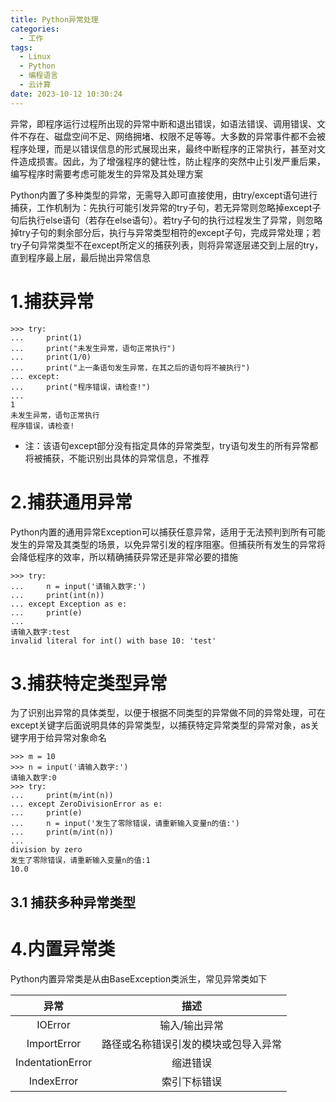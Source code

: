 ```yaml
---
title: Python异常处理
categories:
  - 工作
tags:
  - Linux
  - Python
  - 编程语言
  - 云计算
date: 2023-10-12 10:30:24
---
```


异常，即程序运行过程所出现的异常中断和退出错误，如语法错误、调用错误、文件不存在、磁盘空间不足、网络拥堵、权限不足等等。大多数的异常事件都不会被程序处理，而是以错误信息的形式展现出来，最终中断程序的正常执行，甚至对文件造成损害。因此，为了增强程序的健壮性，防止程序的突然中止引发严重后果，编写程序时需要考虑可能发生的异常及其处理方案

Python内置了多种类型的异常，无需导入即可直接使用，由try/except语句进行捕获，工作机制为：先执行可能引发异常的try子句，若无异常则忽略掉except子句后执行else语句（若存在else语句）。若try子句的执行过程发生了异常，则忽略掉try子句的剩余部分后，执行与异常类型相符的except子句，完成异常处理；若try子句异常类型不在except所定义的捕获列表，则将异常逐层递交到上层的try，直到程序最上层，最后抛出异常信息

# 1.捕获异常

    >>> try:
    ...     print(1)
    ...     print("未发生异常，语句正常执行")
    ...     print(1/0)
    ...     print("上一条语句发生异常，在其之后的语句将不被执行")
    ... except:
    ...     print("程序错误，请检查!")
    ... 
    1
    未发生异常，语句正常执行
    程序错误，请检查!

- 注：该语句except部分没有指定具体的异常类型，try语句发生的所有异常都将被捕获，不能识别出具体的异常信息，不推荐

# 2.捕获通用异常

Python内置的通用异常Exception可以捕获任意异常，适用于无法预判到所有可能发生的异常及其类型的场景，以免异常引发的程序阻塞。但捕获所有发生的异常将会降低程序的效率，所以精确捕获异常还是非常必要的措施

    >>> try:
    ...     n = input('请输入数字:')
    ...     print(int(n))
    ... except Exception as e:
    ...     print(e)
    ... 
    请输入数字:test
    invalid literal for int() with base 10: 'test'

# 3.捕获特定类型异常

为了识别出异常的具体类型，以便于根据不同类型的异常做不同的异常处理，可在except关键字后面说明具体的异常类型，以捕获特定异常类型的异常对象，as关键字用于给异常对象命名

    >>> m = 10
    >>> n = input('请输入数字:')
    请输入数字:0
    >>> try:
    ...     print(m/int(n))
    ... except ZeroDivisionError as e:
    ...     print(e)
    ...     n = input('发生了零除错误，请重新输入变量n的值:')
    ...     print(m/int(n))
    ... 
    division by zero
    发生了零除错误，请重新输入变量n的值:1
    10.0

## 3.1 捕获多种异常类型



# 4.内置异常类

Python内置异常类是从由BaseException类派生，常见异常类如下

|  异常  |  描述  |
| :---: | :---: |
| IOError | 输入/输出异常 |
| ImportError | 路径或名称错误引发的模块或包导入异常 |
| IndentationError | 缩进错误 |
| IndexError | 索引下标错误 |